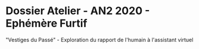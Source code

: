 # Dossier Atelier - AN2 2020 - Ephémère Furtif
"Vestiges du Passé" - Exploration du rapport de l'humain à l'assistant virtuel

